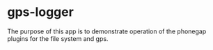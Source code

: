 # gps-logger
The purpose of this app is to demonstrate operation of the phonegap plugins
for the file system and gps.
